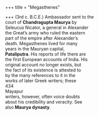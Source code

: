 +++
title = "Megasthenes"

+++
(3rd c. B.C.E.) Ambassador sent to the  
court of **Chandragupta Maurya** by  
Seleucus Nicator, a general in Alexander  
the Great’s army who ruled the eastern  
part of the empire after Alexander’s  
death. Megasthenes lived for many  
years in the Mauryan capital,  
**Pataliputra**. His reports of life there are  
the first European accounts of India. His  
original account no longer exists, but  
the fact of its existence is attested to  
by the many references to it in the  
works of later Greek writers; these  
434  
Mayapur  
writers, however, often voice doubts  
about his credibility and veracity. See  
also **Maurya dynasty**.